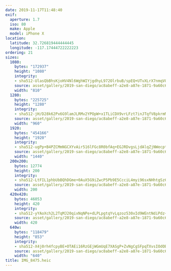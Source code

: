 ```yaml
---
date: 2019-11-17T11:48:40
exif:
  aperture: 1.7
  iso: 80
  make: Apple
  model: iPhone X
location:
  latitude: 32.726819444444445
  longitude: -117.17444722222223
ordering: 21
sizes:
  1080:
    bytes: "172937"
    height: "1080"
    integrity:
    - sha512-UlasQbBhsKjoHV4Nl6WghWIYjgdhyL972OlrbuB/spEQ+UTvXLrX7nmqVQ9QmHzsWgF46cy87IZ2bP5xL10+Qw==
    source: asset/gallery/2019-san-diego/ac8abeff-a2e8-a87e-1871-9a60c60987c8~1080.jpg
    width: "810"
  1280:
    bytes: "225725"
    height: "1280"
    integrity:
    - sha512-jH/D28k62Px6G9lamJLRMv2YPOpW+x1TLiCDX9vrLFzt7inJTqfV8pkrmMWMNrrvA0wTsdlP7kqd+TTW1NWWTg==
    source: asset/gallery/2019-san-diego/ac8abeff-a2e8-a87e-1871-9a60c60987c8~1280.jpg
    width: "960"
  1920:
    bytes: "454166"
    height: "1920"
    integrity:
    - sha512-ugPp+B4PZCMmNGCXYvAir516lFGc8R0bfAq+EGJRDvgsLjdAlqZjNWecptUqeXZGORry1C1WlYdy2tsrvu7EBw==
    source: asset/gallery/2019-san-diego/ac8abeff-a2e8-a87e-1871-9a60c60987c8~1920.jpg
    width: "1440"
  200x200:
    bytes: 12774
    height: 200
    integrity:
    - sha512-LtFIL1phbUbBQhDGme+0AuX5G9iZwcP5Pb9E5CcciL4myi96sxNHhtgSz6BrG4/2MmB2a4mNG3hHJzwaisj9AQ==
    source: asset/gallery/2019-san-diego/ac8abeff-a2e8-a87e-1871-9a60c60987c8~200x200.jpg
    width: 200
  420x420:
    bytes: 46053
    height: 420
    integrity:
    - sha512-yYAoXch2L2TqMJ20qixNqNPe+dLPLpgtqYvLqzoz530xId9WEntNdiPdz+qp+3xuDRFdpciEKnODcX6CqOE8tg==
    source: asset/gallery/2019-san-diego/ac8abeff-a2e8-a87e-1871-9a60c60987c8~420x420.jpg
    width: 420
  640w:
    bytes: "118479"
    height: "853"
    integrity:
    - sha512-X4j0rh4fcpyBE+OTAEi16RzGEjWGmUqE7XASgP+ZvNgCgSFpqTXvsIOdOB7bYDEGUejOhfdIE0chs3DdyWxa/w==
    source: asset/gallery/2019-san-diego/ac8abeff-a2e8-a87e-1871-9a60c60987c8~640w.jpg
    width: "640"
title: IMG_8475.heic
---
```

